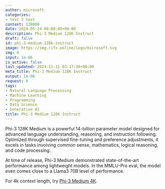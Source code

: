```yaml
---
author: microsoft
categories:
- text 2 text
context: 128000
date: 2024-05-24 00:00:00+00:00
description: Phi-3 Medium 128K Instruct
draft: false
id: phi-3-medium-128k-instruct
image: https://img.rifx.online/logo/microsoft.svg
img: 0
input: 1e-06
is_active: false
last_updated: 2024-11-11 03:17:38+00:00
meta_title: Phi-3 Medium 128K Instruct
output: 1e-06
request: 0
tags:
- Natural Language Processing
- Machine Learning
- Programming
- Data Science
- Generative AI
title: Phi-3 Medium 128K Instruct
---
```
















Phi-3 128K Medium is a powerful 14-billion parameter model designed for advanced language understanding, reasoning, and instruction following. Optimized through supervised fine-tuning and preference adjustments, it excels in tasks involving common sense, mathematics, logical reasoning, and code processing.

At time of release, Phi-3 Medium demonstrated state-of-the-art performance among lightweight models. In the MMLU-Pro eval, the model even comes close to a Llama3 70B level of performance.

For 4k context length, try [Phi-3 Medium 4K](/microsoft/phi-3-medium-4k-instruct).

